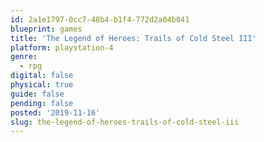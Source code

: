 ```yaml
---
id: 2a1e1797-0cc7-48b4-b1f4-772d2a04b041
blueprint: games
title: 'The Legend of Heroes: Trails of Cold Steel III'
platform: playstation-4
genre:
  - rpg
digital: false
physical: true
guide: false
pending: false
posted: '2019-11-16'
slug: the-legend-of-heroes-trails-of-cold-steel-iii
---
```

